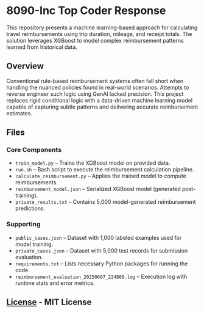 # 8090-Inc Top Coder Response

This repository presents a machine learning-based approach for calculating travel reimbursements using trip duration, mileage, and receipt totals. The solution leverages XGBoost to model complex reimbursement patterns learned from historical data.

## Overview
Conventional rule-based reimbursement systems often fall short when handling the nuanced policies found in real-world scenarios. Attempts to reverse engineer such logic using GenAI lacked precision. This project replaces rigid conditional logic with a data-driven machine learning model capable of capturing subtle patterns and delivering accurate reimbursement estimates.


## Files
### Core Components
* `train_model.py`  – Trains the XGBoost model on provided data.
* `run.sh` – Bash script to execute the reimbursement calculation pipeline.
* `calculate_reimbursement.py` – Applies the trained model to compute reimbursements.
* `reimbursement_model.json` – Serialized XGBoost model (generated post-training).
* `private_results.txt` – Contains 5,000 model-generated reimbursement predictions.

### Supporting 
* `public_cases.json` – Dataset with 1,000 labeled examples used for model training.
* `private_cases.json` – Dataset with 5,000 test records for submission evaluation.
* `requirements.txt` – Lists necessary Python packages for running the code.
* `reimbursement_evaluation_20250607_224809.log` – Execution log with runtime stats and error metrics.

## [License](LICENSE.md) - MIT License
